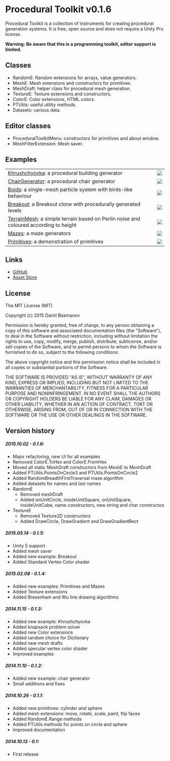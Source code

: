 # Procedural Toolkit v0.1.6

Procedural Toolkit is a collection of instruments for creating procedural generation systems. It is free, open source and does not require a Unity Pro license.

**Warning: Be aware that this is a programming toolkit, editor support is limited.**

## Classes
* RandomE: Random extensions for arrays, value generators.
* MeshE: Mesh extensions and constructors for primitives.
* MeshDraft: helper class for procedural mesh generation.
* TextureE: Texture extensions and constructors.
* ColorE: Color extensions, HTML colors.
* PTUtils: useful utility methods.
* Datasets: various data.

## Editor classes
* ProceduralToolkitMenu: constructors for primitives and about window.
* MeshFilterExtension: Mesh saver.

## Examples
<table>
  <tr>
    <td><a href="http://syomus.com/ProceduralToolkit/Khrushchyovka">Khrushchyovka</a>: a procedural building generator</td>
    <td><img src="http://syomus.com/ProceduralToolkit/screenshot-khrushchyovka-300.jpg"></td>
  </tr>
  <tr>
    <td><a href="http://syomus.com/ProceduralToolkit/ChairGenerator">ChairGenerator</a>: a procedural chair generator</td>
    <td><img src="http://syomus.com/ProceduralToolkit/screenshot-chair-300.jpg"></td>
  </tr>
  <tr>
    <td><a href="http://syomus.com/ProceduralToolkit/Boids">Boids</a>: a single-mesh particle system with birds-like behaviour</td>
    <td><img src="http://syomus.com/ProceduralToolkit/screenshot-boids-300.jpg"></td>
  </tr>
  <tr>
    <td><a href="http://syomus.com/ProceduralToolkit/Breakout">Breakout</a>: a Breakout clone with procedurally generated levels</td>
    <td><img src="http://syomus.com/ProceduralToolkit/screenshot-breakout-300.jpg"></td>
  </tr>
  <tr>
    <td><a href="http://syomus.com/ProceduralToolkit/TerrainMesh">TerrainMesh</a>: a simple terrain based on Perlin noise and coloured according to height</td>
    <td><img src="http://syomus.com/ProceduralToolkit/screenshot-terrain-300.jpg"></td>
  </tr>
  <tr>
    <td><a href="http://syomus.com/ProceduralToolkit/Mazes">Mazes</a>: a maze generators</td>
    <td><img src="http://syomus.com/ProceduralToolkit/screenshot-mazes-300.jpg"></td>
  </tr>
  <tr>
    <td><a href="http://syomus.com/ProceduralToolkit/Primitives">Primitives</a>: a demonstration of primitives</td>
    <td><img src="http://syomus.com/ProceduralToolkit/screenshot-primitives-300.jpg"></td>
  </tr>
</table>

## Links
* [GitHub](https://github.com/Syomus/ProceduralToolkit)
* [Asset Store](https://www.assetstore.unity3d.com/#!/content/16508)
 
## License
The MIT License (MIT)

Copyright (c) 2015 Daniil Basmanov

Permission is hereby granted, free of charge, to any person obtaining a copy
of this software and associated documentation files (the "Software"), to deal
in the Software without restriction, including without limitation the rights
to use, copy, modify, merge, publish, distribute, sublicense, and/or sell
copies of the Software, and to permit persons to whom the Software is
furnished to do so, subject to the following conditions:

The above copyright notice and this permission notice shall be included in all
copies or substantial portions of the Software.

THE SOFTWARE IS PROVIDED "AS IS", WITHOUT WARRANTY OF ANY KIND, EXPRESS OR
IMPLIED, INCLUDING BUT NOT LIMITED TO THE WARRANTIES OF MERCHANTABILITY,
FITNESS FOR A PARTICULAR PURPOSE AND NONINFRINGEMENT. IN NO EVENT SHALL THE
AUTHORS OR COPYRIGHT HOLDERS BE LIABLE FOR ANY CLAIM, DAMAGES OR OTHER
LIABILITY, WHETHER IN AN ACTION OF CONTRACT, TORT OR OTHERWISE, ARISING FROM,
OUT OF OR IN CONNECTION WITH THE SOFTWARE OR THE USE OR OTHER DEALINGS IN THE
SOFTWARE.

## Version history
##### 2015.10.02 - 0.1.6:
* Major refactoring, new UI for all examples
* Removed ColorE.ToHex and ColorE.FromHex
* Moved all static MeshDraft constructors from MeshE to MeshDraft
* Added PTUtils.PointsOnCircle3 and PTUtils.PointsOnCircle2
* Added RandomBreadthFirstTraversal maze algorithm
* Added datasets for names and last names
* RandomE
  * Removed meshDraft
  * Added onUnitCircle, insideUnitSquare, onUnitSquare, insideUnitCube, name constructors, new string and char constructos
* TextureE
  * Removed Texture2D constructors
  * Added DrawCircle, DrawGradient and DrawGradientRect

##### 2015.05.14 - 0.1.5:
* Unity 5 support
* Added mesh saver
* Added new example: Breakout
* Added Standard Vertex Color shader

##### 2015.02.08 - 0.1.4:
* Added new examples: Primitives and Mazes
* Added Texture extensions
* Added Bresenham and Wu line drawing algorithms

##### 2014.11.15 - 0.1.3:
* Added new example: Khrushchyovka
* Added knapsack problem solver
* Added new Color extensions
* Added random choice for Dictionary
* Added new mesh drafts
* Added specular vertex color shader
* Improved examples

##### 2014.11.10 - 0.1.2:
* Added new example: chair generator
* Small additions and fixes

##### 2014.10.26 - 0.1.1:
* Added new primitives: cylinder and sphere
* Added mesh extensions: move, rotate, scale, paint, flip faces
* Added RandomE.Range methods
* Added PTUtils methods for points on circle and sphere
* Improved documentation

##### 2014.10.13 - 0.1:
* First release
